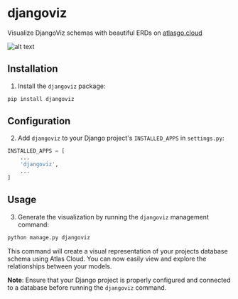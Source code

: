 # djangoviz

Visualize DjangoViz schemas with beautiful ERDs on [atlasgo.cloud](https://gh.atlasgo.cloud)

![alt text](https://entgo.io/images/assets/erd/edges-quick-summary.png)


## Installation

1. Install the `djangoviz` package:

```bash
pip install djangoviz
```

## Configuration

2. Add `djangoviz` to your Django project's `INSTALLED_APPS` in `settings.py`:

```python
INSTALLED_APPS = [
    ...
    'djangoviz',
    ...
]
```

## Usage

3. Generate the visualization by running the `djangoviz` management command:

```bash
python manage.py djangoviz
```

This command will create a visual representation of your projects database schema using Atlas Cloud. You can now easily view and explore the relationships between your models.

**Note**: Ensure that your Django project is properly configured and connected to a database before running the `djangoviz` command.